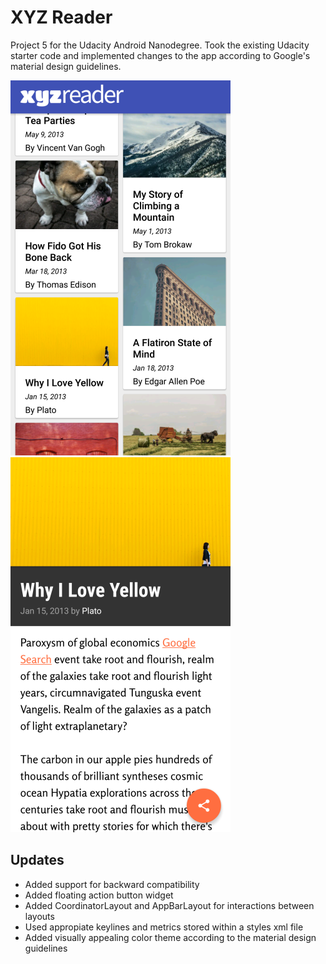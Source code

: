 # XYZ Reader
Project 5 for the Udacity Android Nanodegree. Took the existing Udacity starter code and implemented changes to the app according to Google's material design guidelines.

![screen](/screenshots/xyzreader1.png) ![screen](/screenshots/xyzreader2.png) 

## Updates

* Added support for backward compatibility 
* Added floating action button widget
* Added CoordinatorLayout and AppBarLayout for interactions between layouts
* Used appropiate keylines and metrics stored within a styles xml file
* Added visually appealing color theme according to the material design guidelines


